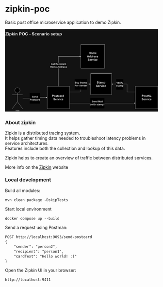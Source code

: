 # zipkin-poc

Basic post office microservice application to demo Zipkin.

![Scenario description](docs/zipkin-poc.drawio.png)

### About zipkin
Zipkin is a distributed tracing system.   
It helps gather timing data needed to troubleshoot latency problems in service architectures.     
Features include both the collection and lookup of this data.

Zipkin helps to create an overview of traffic between distributed services.   

More info on the [Zipkin](https://zipkin.io/) website

### Local development
Build all modules:
```shell
mvn clean package -DskipTests
```
Start local environment
```shell
docker compose up --build
```

Send a request using Postman: 
```
POST http://localhost:9093/send-postcard
{
    "sender": "person2",
    "recipient": "person1",
    "cardText": "Hello world! :)"
}
```

Open the Zipkin UI in your browser: 
```shell
http://localhost:9411
```